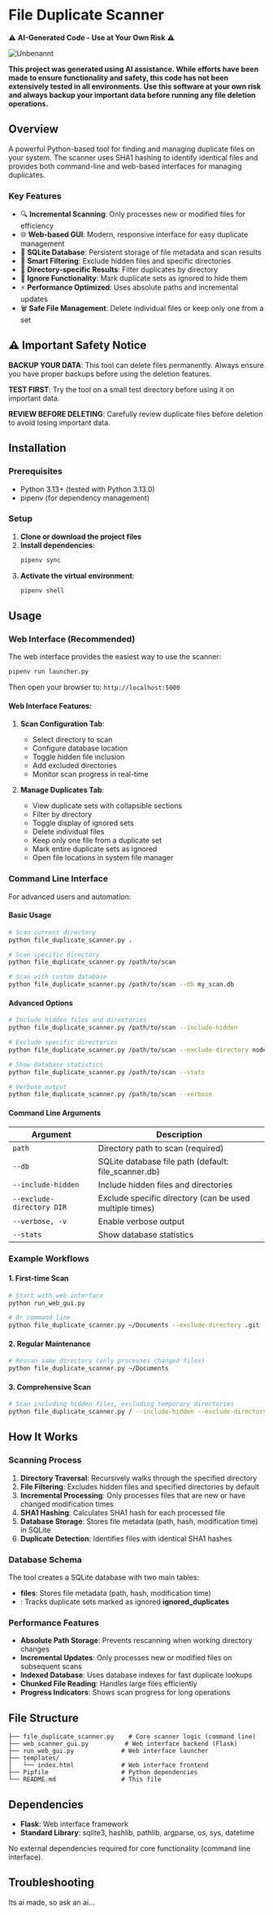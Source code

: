 # File Duplicate Scanner

⚠️ **AI-Generated Code - Use at Your Own Risk** ⚠️

![Unbenannt](https://github.com/user-attachments/assets/7f4cd695-60e2-4043-b364-397b02ce9af7)

**This project was generated using AI assistance. While efforts have been made to ensure functionality and safety, this code has not been extensively tested in all environments. Use this software at your own risk and always backup your important data before running any file deletion operations.**

## Overview

A powerful Python-based tool for finding and managing duplicate files on your system. The scanner uses SHA1 hashing to identify identical files and provides both command-line and web-based interfaces for managing duplicates.

### Key Features

- 🔍 **Incremental Scanning**: Only processes new or modified files for efficiency
- 🌐 **Web-based GUI**: Modern, responsive interface for easy duplicate management
- 💾 **SQLite Database**: Persistent storage of file metadata and scan results
- 🚫 **Smart Filtering**: Exclude hidden files and specific directories
- 📂 **Directory-specific Results**: Filter duplicates by directory
- 🙈 **Ignore Functionality**: Mark duplicate sets as ignored to hide them
- ⚡ **Performance Optimized**: Uses absolute paths and incremental updates
- 🗑️ **Safe File Management**: Delete individual files or keep only one from a set

## ⚠️ Important Safety Notice

**BACKUP YOUR DATA**: This tool can delete files permanently. Always ensure you have proper backups before using the deletion features.

**TEST FIRST**: Try the tool on a small test directory before using it on important data.

**REVIEW BEFORE DELETING**: Carefully review duplicate files before deletion to avoid losing important data.

## Installation

### Prerequisites

- Python 3.13+ (tested with Python 3.13.0)
- pipenv (for dependency management)

### Setup

1. **Clone or download the project files**
2. **Install dependencies**:
   ```bash
   pipenv sync
   ```
3. **Activate the virtual environment**:
   ```bash
   pipenv shell
   ```

## Usage

### Web Interface (Recommended)

The web interface provides the easiest way to use the scanner:

```bash
pipenv run launcher.py
```

Then open your browser to: `http://localhost:5000`
#### Web Interface Features:
1. **Scan Configuration Tab**:
    - Select directory to scan
    - Configure database location
    - Toggle hidden file inclusion
    - Add excluded directories
    - Monitor scan progress in real-time

2. **Manage Duplicates Tab**:
    - View duplicate sets with collapsible sections
    - Filter by directory
    - Toggle display of ignored sets
    - Delete individual files
    - Keep only one file from a duplicate set
    - Mark entire duplicate sets as ignored
    - Open file locations in system file manager

### Command Line Interface
For advanced users and automation:
#### Basic Usage
``` bash
# Scan current directory
python file_duplicate_scanner.py .

# Scan specific directory
python file_duplicate_scanner.py /path/to/scan

# Scan with custom database
python file_duplicate_scanner.py /path/to/scan --db my_scan.db
```
#### Advanced Options
``` bash
# Include hidden files and directories
python file_duplicate_scanner.py /path/to/scan --include-hidden

# Exclude specific directories
python file_duplicate_scanner.py /path/to/scan --exclude-directory node_modules --exclude-directory .git

# Show database statistics
python file_duplicate_scanner.py /path/to/scan --stats

# Verbose output
python file_duplicate_scanner.py /path/to/scan --verbose
```
#### Command Line Arguments

| Argument | Description |
| --- | --- |
| `path` | Directory path to scan (required) |
| `--db` | SQLite database file path (default: file_scanner.db) |
| `--include-hidden` | Include hidden files and directories |
| `--exclude-directory DIR` | Exclude specific directory (can be used multiple times) |
| `--verbose, -v` | Enable verbose output |
| `--stats` | Show database statistics |
### Example Workflows
#### 1. First-time Scan
``` bash
# Start with web interface
python run_web_gui.py

# Or command line
python file_duplicate_scanner.py ~/Documents --exclude-directory .git
```
#### 2. Regular Maintenance
``` bash
# Rescan same directory (only processes changed files)
python file_duplicate_scanner.py ~/Documents
```
#### 3. Comprehensive Scan
``` bash
# Scan including hidden files, excluding temporary directories
python file_duplicate_scanner.py / --include-hidden --exclude-directory tmp --exclude-directory cache --exclude-directory .cache
```
## How It Works
### Scanning Process
1. **Directory Traversal**: Recursively walks through the specified directory
2. **File Filtering**: Excludes hidden files and specified directories by default
3. **Incremental Processing**: Only processes files that are new or have changed modification times
4. **SHA1 Hashing**: Calculates SHA1 hash for each processed file
5. **Database Storage**: Stores file metadata (path, hash, modification time) in SQLite
6. **Duplicate Detection**: Identifies files with identical SHA1 hashes

### Database Schema
The tool creates a SQLite database with two main tables:
- **files**: Stores file metadata (path, hash, modification time)
- : Tracks duplicate sets marked as ignored **ignored_duplicates**

### Performance Features
- **Absolute Path Storage**: Prevents rescanning when working directory changes
- **Incremental Updates**: Only processes new or modified files on subsequent scans
- **Indexed Database**: Uses database indexes for fast duplicate lookups
- **Chunked File Reading**: Handles large files efficiently
- **Progress Indicators**: Shows scan progress for long operations

## File Structure
``` 
├── file_duplicate_scanner.py    # Core scanner logic (command line)
├── web_scanner_gui.py          # Web interface backend (Flask)
├── run_web_gui.py             # Web interface launcher
├── templates/
│   └── index.html             # Web interface frontend
├── Pipfile                    # Python dependencies
└── README.md                  # This file
```
## Dependencies
- **Flask**: Web interface framework
- **Standard Library**: sqlite3, hashlib, pathlib, argparse, os, sys, datetime

No external dependencies required for core functionality (command line interface).
## Troubleshooting
Its ai made, so ask an ai...

